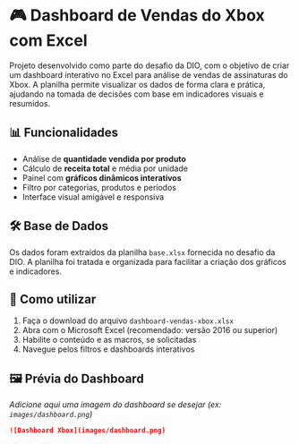 # 🎮 Dashboard de Vendas do Xbox com Excel

Projeto desenvolvido como parte do desafio da DIO, com o objetivo de criar um dashboard interativo no Excel para análise de vendas de assinaturas do Xbox. A planilha permite visualizar os dados de forma clara e prática, ajudando na tomada de decisões com base em indicadores visuais e resumidos.

## 📊 Funcionalidades

- Análise de **quantidade vendida por produto**
- Cálculo de **receita total** e média por unidade
- Painel com **gráficos dinâmicos interativos**
- Filtro por categorias, produtos e períodos
- Interface visual amigável e responsiva

## 🛠️ Base de Dados

Os dados foram extraídos da planilha `base.xlsx` fornecida no desafio da DIO. A planilha foi tratada e organizada para facilitar a criação dos gráficos e indicadores.

## 🚀 Como utilizar

1. Faça o download do arquivo `dashboard-vendas-xbox.xlsx`
2. Abra com o Microsoft Excel (recomendado: versão 2016 ou superior)
3. Habilite o conteúdo e as macros, se solicitadas
4. Navegue pelos filtros e dashboards interativos

## 🖼️ Prévia do Dashboard

_Adicione aqui uma imagem do dashboard se desejar (ex: `images/dashboard.png`)_

```markdown
![Dashboard Xbox](images/dashboard.png)

